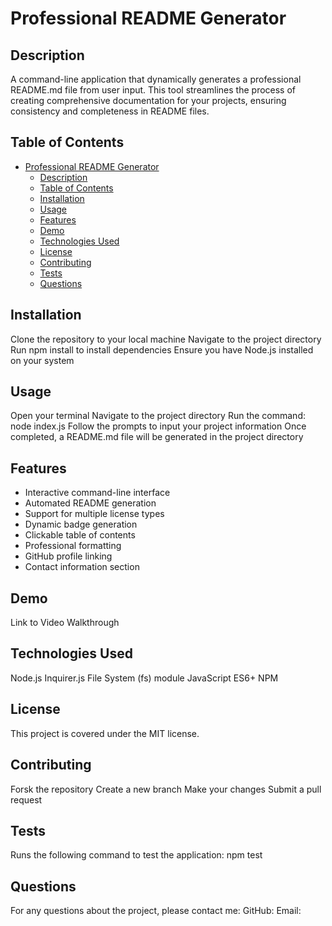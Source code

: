 # Professional README Generator

## Description

A command-line application that dynamically generates a professional README.md file from user input. This tool streamlines the process of creating comprehensive documentation for your projects, ensuring consistency and completeness in README files.

## Table of Contents

- [Professional README Generator](#professional-readme-generator)
  - [Description](#description)
  - [Table of Contents](#table-of-contents)
  - [Installation](#installation)
  - [Usage](#usage)
  - [Features](#features)
  - [Demo](#demo)
  - [Technologies Used](#technologies-used)
  - [License](#license)
  - [Contributing](#contributing)
  - [Tests](#tests)
  - [Questions](#questions)

## Installation

Clone the repository to your local machine
Navigate to the project directory
Run npm install to install dependencies
Ensure you have Node.js installed on your system

## Usage

Open your terminal
Navigate to the project directory
Run the command: node index.js
Follow the prompts to input your project information
Once completed, a README.md file will be generated in the project directory

## Features

- Interactive command-line interface
- Automated README generation
- Support for multiple license types
- Dynamic badge generation
- Clickable table of contents
- Professional formatting
- GitHub profile linking
- Contact information section

## Demo

Link to Video Walkthrough

## Technologies Used

Node.js
Inquirer.js
File System (fs) module
JavaScript ES6+
NPM

## License

This project is covered under the MIT license.

## Contributing

Forsk the repository
Create a new branch
Make your changes
Submit a pull request

## Tests

Runs the following command to test the application:
npm test

## Questions

For any questions about the project, please contact me:
GitHub:
Email:

